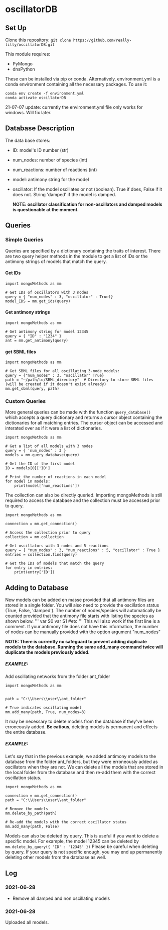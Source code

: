 # oscillatorDB

## Set Up
Clone this repository:
```git clone https://github.com/really-lilly/oscillatorDB.git```

This module requires:
* PyMongo
* dnsPython

These can be installed via pip or conda. Alternatively, environment.yml is a conda environment containing all the necessary packages. To use it:
```
conda env create -f environment.yml
conda activate oscillatorDB
```
21-07-07 update: currently the environment.yml file only works for windows. Will fix later.
## Database Description

The data base stores:
* ID: model's ID number (str)
* num_nodes: number of species (int)
* num_reactions: number of reactions (int)
* model: antimony string for the model
* oscillator: If the model oscillates or not (boolean). True if does, False if it does not. String 'damped' if the model is damped.

    **NOTE: oscillator classification for non-oscillators and damped models is questionable at the moment.**


## Queries

### Simple Queries
Queries are specified by a dictionary containing the traits of interest. There are two query helper methods in the module to get a list of IDs or the antimony strings of models that match the query. 

#### Get IDs
```
import mongoMethods as mm

# Get IDs of oscillators with 3 nodes
query = { "num_nodes" : 3, "oscillator" : True)}
model_IDS = mm.get_ids(query)
```
#### Get antimony strings
```
import mongoMethods as mm

# Get antimony string for model 12345
query = { "ID" : "1234" }
ant = mm.get_antimony(query)
```
#### get SBML files
```
import mongoMethods as mm

# Get SBML files for all oscillating 3-node models:
query = {"num_nodes" : 3, "oscillator" True}
path = "~/path/to/SBML_directory"  # Directory to store SBML files (will be created if it doesn't exist already)
mm.get_sbml(query, path)
```

### Custom Queries
More general queries can be made with the function ```query_database()``` which accepts a query dictionary and returns a cursor object containing the dictionaries for all matching entries. The cursor object can be accessed and interated over as if it were a list of dictionaries.

```
import mongoMethods as mm

# Get a list of all models with 3 nodes
query = { 'num_nodes' : 3 }
models = mm.query_database(query)

# Get the ID of the first model
ID = models[0]['ID']

# Print the number of reactions in each model
for model in models:
    print(model['num_reactions'])
```

The collection can also be directly queried. Importing mongoMethods is still required to access the database and the collection must be accessed prior to query.
```
import mongoMethods as mm

connection = mm.get_connection()

# Access the collection prior to query
collection = mm.collection

# Get oscillators with 3 nodes and 5 reactions
query = { "num_nodes" : 3, "num_reactions" : 5, "oscillator" : True }
entries = collection.find(query)

# Get the IDs of models that match the query
for entry in entries:
    print(entry['ID'])
```

## Adding to Database

New models can be added en masse provided that all antimony files are stored in a single folder. You will also need to provide the oscillation status (True, False, 'damped'). The number of nodes/species will automatically be counted provided that the antimony file starts with listing the species as shown below. 
'''
var S0
var S1
#etc
'''
This will also work if the first line is a comment. If your antimony file does not have this information, the number of nodes can be manually provided with the option argument "num_nodes"

**NOTE: There is currently no safeguard to prevent adding duplicate models to the database. Running the same add_many command twice will duplicate the models previously added.**

##### EXAMPLE: 
Add oscillating networks from the folder ant_folder
```
import mongoMethods as mm


path = "C:\\Users\\user\\ant_folder"

# True indicates oscillating model
mm.add_many(path, True, num_nodes=3)
```

It may be necessary to delete models from the database if they've been erroneously added. **Be catious**, deleting models is permanent and effects the entire database.

##### EXAMPLE:
Let's say that in the previous example, we added antimony models to the database from the folder ant_folders, but they were erroneously added as oscillators when they are not. We can delete all the models that are stored in the local folder from the database and then re-add them with the correct oscillation status.
```
import mongoMethods as mm

connection = mm.get_connection()
path = "C:\\Users\\user\\ant_folder"

# Remove the models
mm.delete_by_path(path)

# Re-add the models with the correct oscillator status
mm.add_many(path, False)
```
Models can also be deleted by query. This is useful if you want to delete a specific model. For example, the model 12345 can be deleted by
```mm.delete_by_query({ 'ID' : '12345' })```
Please be careful when deleting by query. If your query is not specific enough, you may end up permanently deleting other models from the database as well.

## Log

### 2021-06-28
* Remove all damped and non oscillating models

### 2021-06-28
Uploaded all models.


